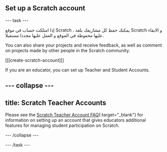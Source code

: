 ## Set up a Scratch account

--- task ---

إذا امتلكت حساب في موقع Scratch ، يمكنك حفظ كل مشاريعك بلغة Scratch و الابقاء عليها محفوظة في الموقع و العمل عليها مجددا مستقبلا.

You can also share your projects and receive feedback, as well as comment on projects made by other people in the Scratch community.

[[[create-scratch-account]]]

If you are an educator, you can set up Teacher and Student Accounts.

--- collapse ---
---
title: Scratch Teacher Accounts
---

Please see the [Scratch Teacher Account FAQ](https://scratch.mit.edu/educators/faq){:target="_blank"} for information on setting up an account that gives educators additional features for managing student participation on Scratch.

--- /collapse ---

--- /task ---

